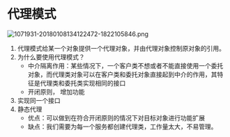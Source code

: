 # 代理模式
![1071931-20180108134122472-1822105846.png](https://i.loli.net/2020/11/26/8XRn3CU4iI9EFr7.png)
1. 代理模式给某一个对象提供一个代理对象，并由代理对象控制原对象的引用。
2. 为什么要使用代理模式？
    - 中介隔离作用：某些情况下，一个客户类不想或者不能直接使用一个委托对象，而代理类对象可以在客户类和委托对象直接起到中介的作用，其特征是代理类和委托类实现相同的接口
    - 开闭原则， 增加功能 
3. 实现同一个接口
4. 静态代理
    - 优点：可以做到在符合开闭原则的情况下对目标对象进行功能扩展
    - 缺点：我们需要为每一个服务都创建代理类，工作量太大，不易管理。   